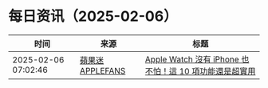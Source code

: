 ﻿# 每日资讯（2025-02-06）

|时间|来源|标题|
|---|---|---|
|2025-02-06 07:02:46|[蘋果迷 APPLEFANS](https://applefans.today/feed/)|[Apple Watch 沒有 iPhone 也不怕！這 10 項功能還是超實用](https://applefans.today/2025-02-apple-watch-features-without-iphone/)|
